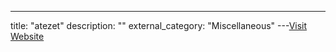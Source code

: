 ---
title: "atezet"
description: ""
external_category: "Miscellaneous"
---[Visit Website](https://github.com/atezet)

